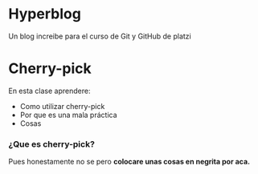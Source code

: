 # Hyperblog
Un blog increibe para el curso de Git y GitHub de platzi

# Cherry-pick

En esta clase aprendere:

- Como utilizar cherry-pick
- Por que es una mala práctica
- Cosas

### ¿Que es cherry-pick?

Pues honestamente no se pero **colocare unas cosas en negrita por aca.**
